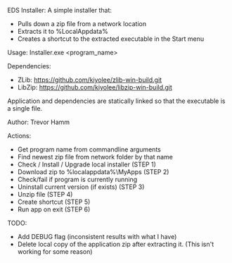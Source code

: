 EDS Installer: A simple installer that:
- Pulls down a zip file from a network location
- Extracts it to %LocalAppdata%
- Creates a shortcut to the extracted executable in the Start menu

Usage: Installer.exe <program_name>

Dependencies:
- ZLib:    https://github.com/kiyolee/zlib-win-build.git
- LibZip:  https://github.com/kiyolee/libzip-win-build.git

Application and dependencies are statically linked so that the executable
is a single file.

Author: Trevor Hamm

Actions:
- Get program name from commandline arguments
- Find newest zip file from network folder by that name
- Check / Install / Upgrade local installer   (STEP 1)
- Download zip to %localappdata%\MyApps       (STEP 2)
- Check/fail if program is currently running
- Uninstall current version (if exists)       (STEP 3)
- Unzip file                                  (STEP 4)
- Create shortcut                             (STEP 5)
- Run app on exit                             (STEP 6)

TODO:
- Add DEBUG flag (inconsistent results with what I have)
- Delete local copy of the application zip after extracting it.
     (This isn't working for some reason)
  
